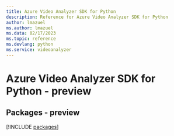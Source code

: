 ```yaml
---
title: Azure Video Analyzer SDK for Python
description: Reference for Azure Video Analyzer SDK for Python
author: lmazuel
ms.author: lmazuel
ms.data: 02/17/2023
ms.topic: reference
ms.devlang: python
ms.service: videoanalyzer
---
```

# Azure Video Analyzer SDK for Python - preview
## Packages - preview
[!INCLUDE [packages](video-analyzer-index.md)]